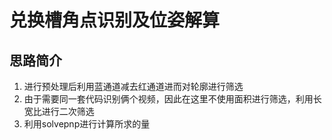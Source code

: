 # 兑换槽角点识别及位姿解算
## 思路简介
1. 进行预处理后利用蓝通道减去红通道进而对轮廓进行筛选
2. 由于需要同一套代码识别俩个视频，因此在这里不使用面积进行筛选，利用长宽比进行二次筛选
3. 利用solvepnp进行计算所求的量
